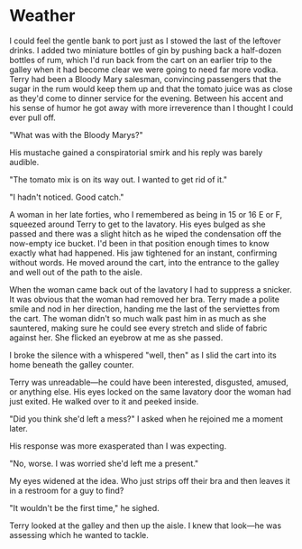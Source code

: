 # Weather

I could feel the gentle bank to port just as I stowed the last of the leftover drinks.
I added two miniature bottles of gin by pushing back a half-dozen bottles of rum, which I'd run back from the cart on an earlier trip to the galley when it had become clear we were going to need far more vodka.
Terry had been a Bloody Mary salesman, convincing passengers that the sugar in the rum would keep them up and that the tomato juice was as close as they'd come to dinner service for the evening.
Between his accent and his sense of humor he got away with more irreverence than I thought I could ever pull off.

"What was with the Bloody Marys?"

His mustache gained a conspiratorial smirk and his reply was barely audible.

"The tomato mix is on its way out.
I wanted to get rid of it."

"I hadn't noticed.
Good catch."

A woman in her late forties, who I remembered as being in 15 or 16 E or F, squeezed around Terry to get to the lavatory.
His eyes bulged as she passed and there was a slight hitch as he wiped the condensation off the now-empty ice bucket.
I'd been in that position enough times to know exactly what had happened.
His jaw tightened for an instant, confirming without words.
He moved around the cart, into the entrance to the galley and well out of the path to the aisle.

When the woman came back out of the lavatory I had to suppress a snicker.
It was obvious that the woman had removed her bra.
Terry made a polite smile and nod in her direction, handing me the last of the serviettes from the cart.
The woman didn't so much walk past him in as much as she sauntered, making sure he could see every stretch and slide of fabric against her.
She flicked an eyebrow at me as she passed.

I broke the silence with a whispered "well, then" as I slid the cart into its home beneath the galley counter.

Terry was unreadable—he could have been interested, disgusted, amused, or anything else.
His eyes locked on the same lavatory door the woman had just exited.
He walked over to it and peeked inside.

"Did you think she'd left a mess?" I asked when he rejoined me a moment later.

His response was more exasperated than I was expecting.

"No, worse.
I was worried she'd left me a present."

My eyes widened at the idea.
Who just strips off their bra and then leaves it in a restroom for a guy to find?

"It wouldn't be the first time," he sighed.

Terry looked at the galley and then up the aisle.
I knew that look—he was assessing which he wanted to tackle.

<!-- NEXT #choices -->
